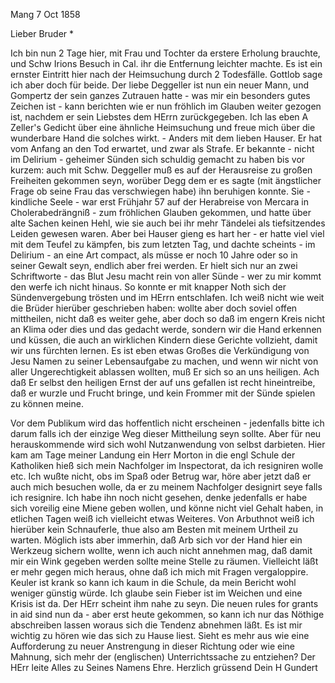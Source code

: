  Mang 7 Oct 1858

Lieber Bruder <Josenhans>*

Ich bin nun 2 Tage hier, mit Frau und Tochter da erstere Erholung brauchte, und Schw Irions Besuch in Cal. ihr die Entfernung leichter machte. Es ist ein ernster Eintritt hier nach der Heimsuchung durch 2 Todesfälle. Gottlob sage ich aber doch für beide. Der liebe Deggeller ist nun ein neuer Mann, und Gompertz der sein ganzes Zutrauen hatte - was mir ein besonders gutes Zeichen ist - kann berichten wie er nun fröhlich im Glauben weiter gezogen ist, nachdem er sein Liebstes dem HErrn zurückgegeben. Ich las eben A Zeller's Gedicht über eine ähnliche Heimsuchung und freue mich über die wunderbare Hand die solches wirkt. - Anders mit dem lieben Hauser. Er hat vom Anfang an den Tod erwartet, und zwar als Strafe. Er bekannte - nicht im Delirium - geheimer Sünden sich schuldig gemacht zu haben bis vor kurzem: auch mit Schw. Deggeller muß es auf der Herausreise zu großen Freiheiten gekommen seyn, worüber Degg dem er es sagte (mit ängstlicher Frage ob seine Frau das verschwiegen habe) ihn beruhigen konnte. Sie - kindliche Seele - war erst Frühjahr 57 auf der Herabreise von Mercara in Cholerabedrängniß - zum fröhlichen Glauben gekommen, und hatte über alte Sachen keinen Hehl, wie sie auch bei ihr mehr Tändelei als tiefsitzendes Leiden gewesen waren. Aber bei Hauser gieng es hart her - er hatte viel viel mit dem Teufel zu kämpfen, bis zum letzten Tag, und dachte scheints - im Delirium - an eine Art compact, als müsse er noch 10 Jahre oder so in seiner Gewalt seyn, endlich aber frei werden. Er hielt sich nur an zwei Schriftworte - das Blut Jesu macht rein von aller Sünde - wer zu mir kommt den werfe ich nicht hinaus. So konnte er mit knapper Noth sich der Sündenvergebung trösten und im HErrn entschlafen. Ich weiß nicht wie weit die Brüder hierüber geschrieben haben: wollte aber doch soviel offen mittheilen, nicht daß es weiter gehe, aber doch so daß im engern Kreis nicht an Klima oder dies und das gedacht werde, sondern wir die Hand erkennen und küssen, die auch an wirklichen Kindern diese Gerichte vollzieht, damit wir uns fürchten lernen. Es ist eben etwas Großes die Verkündigung von Jesu Namen zu seiner Lebensaufgabe zu machen, und wenn wir nicht von aller Ungerechtigkeit ablassen wollten, muß Er sich so an uns heiligen. Ach daß Er selbst den heiligen Ernst der auf uns gefallen ist recht hineintreibe, daß er wurzle und Frucht bringe, und kein Frommer mit der Sünde spielen zu können meine.

Vor dem Publikum wird das hoffentlich nicht erscheinen - jedenfalls bitte ich darum falls ich der einzige Weg dieser Mittheilung seyn sollte. Aber für neu herauskommende wird sich wohl Nutzanwendung von selbst darbieten. 
Hier kam am Tage meiner Landung ein Herr Morton in die engl Schule der Katholiken hieß sich mein Nachfolger im Inspectorat, da ich resigniren wolle etc. Ich wußte nicht, obs im Spaß oder Betrug war, höre aber jetzt daß er auch mich besuchen wolle, da er zu meinem Nachfolger designirt seye falls ich resignire. Ich habe ihn noch nicht gesehen, denke jedenfalls er habe sich voreilig eine Miene geben wollen, und könne nicht viel Gehalt haben, in etlichen Tagen weiß ich vielleicht etwas Weiteres. Von Arbuthnot weiß ich hierüber kein Schnauferle, thue also am Besten mit meinem Urtheil zu warten. Möglich ists aber immerhin, daß Arb sich vor der Hand hier ein Werkzeug sichern wollte, wenn ich auch nicht annehmen mag, daß damit mir ein Wink gegeben werden sollte meine Stelle zu räumen. Vielleicht läßt er mehr gegen mich heraus, ohne daß ich mich mit Fragen vergaloppire. 
Keuler ist krank so kann ich kaum in die Schule, da mein Bericht wohl weniger günstig würde. Ich glaube sein Fieber ist im Weichen und eine Krisis ist da. Der HErr scheint ihm nahe zu seyn. Die neuen rules for grants in aid sind nun da - aber erst heute gekommen, so kann ich nur das Nöthige abschreiben lassen woraus sich die Tendenz abnehmen läßt. Es ist mir wichtig zu hören wie das sich zu Hause liest. Sieht es mehr aus wie eine Aufforderung zu neuer Anstrengung in dieser Richtung oder wie eine Mahnung, sich mehr der (englischen) Unterrichtssache zu entziehen? Der HErr leite Alles zu Seines Namens Ehre. Herzlich grüssend
 Dein H Gundert


